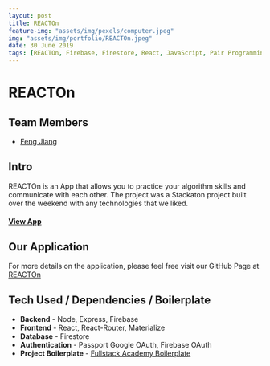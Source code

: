 ```yaml
---
layout: post
title: REACTOn
feature-img: "assets/img/pexels/computer.jpeg"
img: "assets/img/portfolio/REACTOn.jpeg"
date: 30 June 2019
tags: [REACTOn, Firebase, Firestore, React, JavaScript, Pair Programming, Message]
---
```


# REACTOn

## Team Members

* [Feng Jiang](https://github.com/fjiang91)

## Intro

REACTOn is an App that allows you to practice your algorithm skills and communicate with each other. The project was a Stackaton project built over the weekend with any technologies that we liked.

#### [View App](https://reacton-8068b.firebaseapp.com)

## Our Application

For more details on the application, please feel free visit our GitHub Page at [REACTOn](https://github.com/fjiang91/REACTOn)

## Tech Used / Dependencies / Boilerplate

* **Backend** - Node, Express, Firebase
* **Frontend** - React, React-Router, Materialize
* **Database** - Firestore
* **Authentication** - Passport Google OAuth, Firebase OAuth
* **Project Boilerplate** - [Fullstack Academy Boilerplate](https://github.com/FullstackAcademy/boilermaker)
